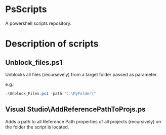# PsScripts
A powershell scripts repository.


# Description of scripts

## Unblock_files.ps1

Unblocks all files (recursevely) from a target folder passed as parameter.

e.g.:

```powershell
.\Unblock_Files.ps1 -path "C:\MyFolder\"
```

## Visual Studio\AddReferencePathToProjs.ps

Adds a path to all Reference Path properties of all projects (recursively) on the folder the script is located.

